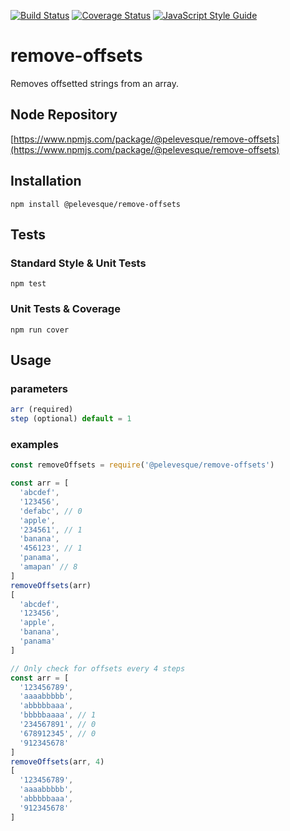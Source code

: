 [![Build Status](https://travis-ci.org/pelevesque/remove-offsets.svg?branch=master)](https://travis-ci.org/pelevesque/remove-offsets)
[![Coverage Status](https://coveralls.io/repos/github/pelevesque/remove-offsets/badge.svg?branch=master)](https://coveralls.io/github/pelevesque/remove-offsets?branch=master)
[![JavaScript Style Guide](https://img.shields.io/badge/code_style-standard-brightgreen.svg)](https://standardjs.com)

# remove-offsets

Removes offsetted strings from an array.

## Node Repository

[https://www.npmjs.com/package/@pelevesque/remove-offsets](https://www.npmjs.com/package/@pelevesque/remove-offsets)

## Installation

`npm install @pelevesque/remove-offsets`

## Tests

### Standard Style & Unit Tests

`npm test`

### Unit Tests & Coverage

`npm run cover`

## Usage

### parameters

```js
arr (required)   
step (optional) default = 1
```

### examples

```js
const removeOffsets = require('@pelevesque/remove-offsets')
```

```js
const arr = [
  'abcdef',
  '123456',
  'defabc', // 0
  'apple',
  '234561', // 1
  'banana',
  '456123', // 1
  'panama',
  'amapan' // 8
]
removeOffsets(arr)
[
  'abcdef',
  '123456',
  'apple',
  'banana',
  'panama'
]
```

```js
// Only check for offsets every 4 steps
const arr = [
  '123456789',
  'aaaabbbbb',
  'abbbbbaaa',
  'bbbbbaaaa', // 1
  '234567891', // 0
  '678912345', // 0
  '912345678'
]
removeOffsets(arr, 4)
[
  '123456789',
  'aaaabbbbb',
  'abbbbbaaa',
  '912345678'
]
```
